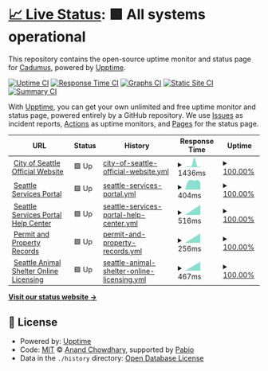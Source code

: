 # [📈 Live Status](https://Cadumus.github.io/upptime): <!--live status--> **🟩 All systems operational**

This repository contains the open-source uptime monitor and status page for [Cadumus](https://Cadumus.github.io/upptime), powered by [Upptime](https://github.com/upptime/upptime).

[![Uptime CI](https://github.com/Cadumus/upptime/workflows/Uptime%20CI/badge.svg)](https://github.com/Cadumus/upptime/actions?query=workflow%3A%22Uptime+CI%22)
[![Response Time CI](https://github.com/Cadumus/upptime/workflows/Response%20Time%20CI/badge.svg)](https://github.com/Cadumus/upptime/actions?query=workflow%3A%22Response+Time+CI%22)
[![Graphs CI](https://github.com/Cadumus/upptime/workflows/Graphs%20CI/badge.svg)](https://github.com/Cadumus/upptime/actions?query=workflow%3A%22Graphs+CI%22)
[![Static Site CI](https://github.com/Cadumus/upptime/workflows/Static%20Site%20CI/badge.svg)](https://github.com/Cadumus/upptime/actions?query=workflow%3A%22Static+Site+CI%22)
[![Summary CI](https://github.com/Cadumus/upptime/workflows/Summary%20CI/badge.svg)](https://github.com/Cadumus/upptime/actions?query=workflow%3A%22Summary+CI%22)

With [Upptime](https://upptime.js.org), you can get your own unlimited and free uptime monitor and status page, powered entirely by a GitHub repository. We use [Issues](https://github.com/Cadumus/upptime/issues) as incident reports, [Actions](https://github.com/Cadumus/upptime/actions) as uptime monitors, and [Pages](https://Cadumus.github.io/upptime) for the status page.

<!--start: status pages-->
<!-- This summary is generated by Upptime (https://github.com/upptime/upptime) -->
<!-- Do not edit this manually, your changes will be overwritten -->
<!-- prettier-ignore -->
| URL | Status | History | Response Time | Uptime |
| --- | ------ | ------- | ------------- | ------ |
| <img alt="" src="https://icons.duckduckgo.com/ip3/www.seattle.gov.ico" height="13"> [City of Seattle Official Website](https://www.seattle.gov) | 🟩 Up | [city-of-seattle-official-website.yml](https://github.com/Cadumus/upptime/commits/HEAD/history/city-of-seattle-official-website.yml) | <details><summary><img alt="Response time graph" src="./graphs/city-of-seattle-official-website/response-time-week.png" height="20"> 1436ms</summary><br><a href="https://Cadumus.github.io/upptime/history/city-of-seattle-official-website"><img alt="Response time 1436" src="https://img.shields.io/endpoint?url=https%3A%2F%2Fraw.githubusercontent.com%2FCadumus%2Fupptime%2FHEAD%2Fapi%2Fcity-of-seattle-official-website%2Fresponse-time.json"></a><br><a href="https://Cadumus.github.io/upptime/history/city-of-seattle-official-website"><img alt="24-hour response time 1436" src="https://img.shields.io/endpoint?url=https%3A%2F%2Fraw.githubusercontent.com%2FCadumus%2Fupptime%2FHEAD%2Fapi%2Fcity-of-seattle-official-website%2Fresponse-time-day.json"></a><br><a href="https://Cadumus.github.io/upptime/history/city-of-seattle-official-website"><img alt="7-day response time 1436" src="https://img.shields.io/endpoint?url=https%3A%2F%2Fraw.githubusercontent.com%2FCadumus%2Fupptime%2FHEAD%2Fapi%2Fcity-of-seattle-official-website%2Fresponse-time-week.json"></a><br><a href="https://Cadumus.github.io/upptime/history/city-of-seattle-official-website"><img alt="30-day response time 1436" src="https://img.shields.io/endpoint?url=https%3A%2F%2Fraw.githubusercontent.com%2FCadumus%2Fupptime%2FHEAD%2Fapi%2Fcity-of-seattle-official-website%2Fresponse-time-month.json"></a><br><a href="https://Cadumus.github.io/upptime/history/city-of-seattle-official-website"><img alt="1-year response time 1436" src="https://img.shields.io/endpoint?url=https%3A%2F%2Fraw.githubusercontent.com%2FCadumus%2Fupptime%2FHEAD%2Fapi%2Fcity-of-seattle-official-website%2Fresponse-time-year.json"></a></details> | <details><summary><a href="https://Cadumus.github.io/upptime/history/city-of-seattle-official-website">100.00%</a></summary><a href="https://Cadumus.github.io/upptime/history/city-of-seattle-official-website"><img alt="All-time uptime 100.00%" src="https://img.shields.io/endpoint?url=https%3A%2F%2Fraw.githubusercontent.com%2FCadumus%2Fupptime%2FHEAD%2Fapi%2Fcity-of-seattle-official-website%2Fuptime.json"></a><br><a href="https://Cadumus.github.io/upptime/history/city-of-seattle-official-website"><img alt="24-hour uptime 100.00%" src="https://img.shields.io/endpoint?url=https%3A%2F%2Fraw.githubusercontent.com%2FCadumus%2Fupptime%2FHEAD%2Fapi%2Fcity-of-seattle-official-website%2Fuptime-day.json"></a><br><a href="https://Cadumus.github.io/upptime/history/city-of-seattle-official-website"><img alt="7-day uptime 100.00%" src="https://img.shields.io/endpoint?url=https%3A%2F%2Fraw.githubusercontent.com%2FCadumus%2Fupptime%2FHEAD%2Fapi%2Fcity-of-seattle-official-website%2Fuptime-week.json"></a><br><a href="https://Cadumus.github.io/upptime/history/city-of-seattle-official-website"><img alt="30-day uptime 100.00%" src="https://img.shields.io/endpoint?url=https%3A%2F%2Fraw.githubusercontent.com%2FCadumus%2Fupptime%2FHEAD%2Fapi%2Fcity-of-seattle-official-website%2Fuptime-month.json"></a><br><a href="https://Cadumus.github.io/upptime/history/city-of-seattle-official-website"><img alt="1-year uptime 100.00%" src="https://img.shields.io/endpoint?url=https%3A%2F%2Fraw.githubusercontent.com%2FCadumus%2Fupptime%2FHEAD%2Fapi%2Fcity-of-seattle-official-website%2Fuptime-year.json"></a></details>
| <img alt="" src="https://icons.duckduckgo.com/ip3/services.seattle.gov.ico" height="13"> [Seattle Services Portal](https://services.seattle.gov/portal/) | 🟩 Up | [seattle-services-portal.yml](https://github.com/Cadumus/upptime/commits/HEAD/history/seattle-services-portal.yml) | <details><summary><img alt="Response time graph" src="./graphs/seattle-services-portal/response-time-week.png" height="20"> 404ms</summary><br><a href="https://Cadumus.github.io/upptime/history/seattle-services-portal"><img alt="Response time 404" src="https://img.shields.io/endpoint?url=https%3A%2F%2Fraw.githubusercontent.com%2FCadumus%2Fupptime%2FHEAD%2Fapi%2Fseattle-services-portal%2Fresponse-time.json"></a><br><a href="https://Cadumus.github.io/upptime/history/seattle-services-portal"><img alt="24-hour response time 404" src="https://img.shields.io/endpoint?url=https%3A%2F%2Fraw.githubusercontent.com%2FCadumus%2Fupptime%2FHEAD%2Fapi%2Fseattle-services-portal%2Fresponse-time-day.json"></a><br><a href="https://Cadumus.github.io/upptime/history/seattle-services-portal"><img alt="7-day response time 404" src="https://img.shields.io/endpoint?url=https%3A%2F%2Fraw.githubusercontent.com%2FCadumus%2Fupptime%2FHEAD%2Fapi%2Fseattle-services-portal%2Fresponse-time-week.json"></a><br><a href="https://Cadumus.github.io/upptime/history/seattle-services-portal"><img alt="30-day response time 404" src="https://img.shields.io/endpoint?url=https%3A%2F%2Fraw.githubusercontent.com%2FCadumus%2Fupptime%2FHEAD%2Fapi%2Fseattle-services-portal%2Fresponse-time-month.json"></a><br><a href="https://Cadumus.github.io/upptime/history/seattle-services-portal"><img alt="1-year response time 404" src="https://img.shields.io/endpoint?url=https%3A%2F%2Fraw.githubusercontent.com%2FCadumus%2Fupptime%2FHEAD%2Fapi%2Fseattle-services-portal%2Fresponse-time-year.json"></a></details> | <details><summary><a href="https://Cadumus.github.io/upptime/history/seattle-services-portal">100.00%</a></summary><a href="https://Cadumus.github.io/upptime/history/seattle-services-portal"><img alt="All-time uptime 100.00%" src="https://img.shields.io/endpoint?url=https%3A%2F%2Fraw.githubusercontent.com%2FCadumus%2Fupptime%2FHEAD%2Fapi%2Fseattle-services-portal%2Fuptime.json"></a><br><a href="https://Cadumus.github.io/upptime/history/seattle-services-portal"><img alt="24-hour uptime 100.00%" src="https://img.shields.io/endpoint?url=https%3A%2F%2Fraw.githubusercontent.com%2FCadumus%2Fupptime%2FHEAD%2Fapi%2Fseattle-services-portal%2Fuptime-day.json"></a><br><a href="https://Cadumus.github.io/upptime/history/seattle-services-portal"><img alt="7-day uptime 100.00%" src="https://img.shields.io/endpoint?url=https%3A%2F%2Fraw.githubusercontent.com%2FCadumus%2Fupptime%2FHEAD%2Fapi%2Fseattle-services-portal%2Fuptime-week.json"></a><br><a href="https://Cadumus.github.io/upptime/history/seattle-services-portal"><img alt="30-day uptime 100.00%" src="https://img.shields.io/endpoint?url=https%3A%2F%2Fraw.githubusercontent.com%2FCadumus%2Fupptime%2FHEAD%2Fapi%2Fseattle-services-portal%2Fuptime-month.json"></a><br><a href="https://Cadumus.github.io/upptime/history/seattle-services-portal"><img alt="1-year uptime 100.00%" src="https://img.shields.io/endpoint?url=https%3A%2F%2Fraw.githubusercontent.com%2FCadumus%2Fupptime%2FHEAD%2Fapi%2Fseattle-services-portal%2Fuptime-year.json"></a></details>
| <img alt="" src="https://icons.duckduckgo.com/ip3/seattlegov.zendesk.com.ico" height="13"> [Seattle Services Portal Help Center](https://seattlegov.zendesk.com/hc/) | 🟩 Up | [seattle-services-portal-help-center.yml](https://github.com/Cadumus/upptime/commits/HEAD/history/seattle-services-portal-help-center.yml) | <details><summary><img alt="Response time graph" src="./graphs/seattle-services-portal-help-center/response-time-week.png" height="20"> 516ms</summary><br><a href="https://Cadumus.github.io/upptime/history/seattle-services-portal-help-center"><img alt="Response time 516" src="https://img.shields.io/endpoint?url=https%3A%2F%2Fraw.githubusercontent.com%2FCadumus%2Fupptime%2FHEAD%2Fapi%2Fseattle-services-portal-help-center%2Fresponse-time.json"></a><br><a href="https://Cadumus.github.io/upptime/history/seattle-services-portal-help-center"><img alt="24-hour response time 516" src="https://img.shields.io/endpoint?url=https%3A%2F%2Fraw.githubusercontent.com%2FCadumus%2Fupptime%2FHEAD%2Fapi%2Fseattle-services-portal-help-center%2Fresponse-time-day.json"></a><br><a href="https://Cadumus.github.io/upptime/history/seattle-services-portal-help-center"><img alt="7-day response time 516" src="https://img.shields.io/endpoint?url=https%3A%2F%2Fraw.githubusercontent.com%2FCadumus%2Fupptime%2FHEAD%2Fapi%2Fseattle-services-portal-help-center%2Fresponse-time-week.json"></a><br><a href="https://Cadumus.github.io/upptime/history/seattle-services-portal-help-center"><img alt="30-day response time 516" src="https://img.shields.io/endpoint?url=https%3A%2F%2Fraw.githubusercontent.com%2FCadumus%2Fupptime%2FHEAD%2Fapi%2Fseattle-services-portal-help-center%2Fresponse-time-month.json"></a><br><a href="https://Cadumus.github.io/upptime/history/seattle-services-portal-help-center"><img alt="1-year response time 516" src="https://img.shields.io/endpoint?url=https%3A%2F%2Fraw.githubusercontent.com%2FCadumus%2Fupptime%2FHEAD%2Fapi%2Fseattle-services-portal-help-center%2Fresponse-time-year.json"></a></details> | <details><summary><a href="https://Cadumus.github.io/upptime/history/seattle-services-portal-help-center">100.00%</a></summary><a href="https://Cadumus.github.io/upptime/history/seattle-services-portal-help-center"><img alt="All-time uptime 100.00%" src="https://img.shields.io/endpoint?url=https%3A%2F%2Fraw.githubusercontent.com%2FCadumus%2Fupptime%2FHEAD%2Fapi%2Fseattle-services-portal-help-center%2Fuptime.json"></a><br><a href="https://Cadumus.github.io/upptime/history/seattle-services-portal-help-center"><img alt="24-hour uptime 100.00%" src="https://img.shields.io/endpoint?url=https%3A%2F%2Fraw.githubusercontent.com%2FCadumus%2Fupptime%2FHEAD%2Fapi%2Fseattle-services-portal-help-center%2Fuptime-day.json"></a><br><a href="https://Cadumus.github.io/upptime/history/seattle-services-portal-help-center"><img alt="7-day uptime 100.00%" src="https://img.shields.io/endpoint?url=https%3A%2F%2Fraw.githubusercontent.com%2FCadumus%2Fupptime%2FHEAD%2Fapi%2Fseattle-services-portal-help-center%2Fuptime-week.json"></a><br><a href="https://Cadumus.github.io/upptime/history/seattle-services-portal-help-center"><img alt="30-day uptime 100.00%" src="https://img.shields.io/endpoint?url=https%3A%2F%2Fraw.githubusercontent.com%2FCadumus%2Fupptime%2FHEAD%2Fapi%2Fseattle-services-portal-help-center%2Fuptime-month.json"></a><br><a href="https://Cadumus.github.io/upptime/history/seattle-services-portal-help-center"><img alt="1-year uptime 100.00%" src="https://img.shields.io/endpoint?url=https%3A%2F%2Fraw.githubusercontent.com%2FCadumus%2Fupptime%2FHEAD%2Fapi%2Fseattle-services-portal-help-center%2Fuptime-year.json"></a></details>
| <img alt="" src="https://icons.duckduckgo.com/ip3/web.seattle.gov.ico" height="13"> [Permit and Property Records](https://web.seattle.gov/dpd/edms/) | 🟩 Up | [permit-and-property-records.yml](https://github.com/Cadumus/upptime/commits/HEAD/history/permit-and-property-records.yml) | <details><summary><img alt="Response time graph" src="./graphs/permit-and-property-records/response-time-week.png" height="20"> 256ms</summary><br><a href="https://Cadumus.github.io/upptime/history/permit-and-property-records"><img alt="Response time 256" src="https://img.shields.io/endpoint?url=https%3A%2F%2Fraw.githubusercontent.com%2FCadumus%2Fupptime%2FHEAD%2Fapi%2Fpermit-and-property-records%2Fresponse-time.json"></a><br><a href="https://Cadumus.github.io/upptime/history/permit-and-property-records"><img alt="24-hour response time 256" src="https://img.shields.io/endpoint?url=https%3A%2F%2Fraw.githubusercontent.com%2FCadumus%2Fupptime%2FHEAD%2Fapi%2Fpermit-and-property-records%2Fresponse-time-day.json"></a><br><a href="https://Cadumus.github.io/upptime/history/permit-and-property-records"><img alt="7-day response time 256" src="https://img.shields.io/endpoint?url=https%3A%2F%2Fraw.githubusercontent.com%2FCadumus%2Fupptime%2FHEAD%2Fapi%2Fpermit-and-property-records%2Fresponse-time-week.json"></a><br><a href="https://Cadumus.github.io/upptime/history/permit-and-property-records"><img alt="30-day response time 256" src="https://img.shields.io/endpoint?url=https%3A%2F%2Fraw.githubusercontent.com%2FCadumus%2Fupptime%2FHEAD%2Fapi%2Fpermit-and-property-records%2Fresponse-time-month.json"></a><br><a href="https://Cadumus.github.io/upptime/history/permit-and-property-records"><img alt="1-year response time 256" src="https://img.shields.io/endpoint?url=https%3A%2F%2Fraw.githubusercontent.com%2FCadumus%2Fupptime%2FHEAD%2Fapi%2Fpermit-and-property-records%2Fresponse-time-year.json"></a></details> | <details><summary><a href="https://Cadumus.github.io/upptime/history/permit-and-property-records">100.00%</a></summary><a href="https://Cadumus.github.io/upptime/history/permit-and-property-records"><img alt="All-time uptime 100.00%" src="https://img.shields.io/endpoint?url=https%3A%2F%2Fraw.githubusercontent.com%2FCadumus%2Fupptime%2FHEAD%2Fapi%2Fpermit-and-property-records%2Fuptime.json"></a><br><a href="https://Cadumus.github.io/upptime/history/permit-and-property-records"><img alt="24-hour uptime 100.00%" src="https://img.shields.io/endpoint?url=https%3A%2F%2Fraw.githubusercontent.com%2FCadumus%2Fupptime%2FHEAD%2Fapi%2Fpermit-and-property-records%2Fuptime-day.json"></a><br><a href="https://Cadumus.github.io/upptime/history/permit-and-property-records"><img alt="7-day uptime 100.00%" src="https://img.shields.io/endpoint?url=https%3A%2F%2Fraw.githubusercontent.com%2FCadumus%2Fupptime%2FHEAD%2Fapi%2Fpermit-and-property-records%2Fuptime-week.json"></a><br><a href="https://Cadumus.github.io/upptime/history/permit-and-property-records"><img alt="30-day uptime 100.00%" src="https://img.shields.io/endpoint?url=https%3A%2F%2Fraw.githubusercontent.com%2FCadumus%2Fupptime%2FHEAD%2Fapi%2Fpermit-and-property-records%2Fuptime-month.json"></a><br><a href="https://Cadumus.github.io/upptime/history/permit-and-property-records"><img alt="1-year uptime 100.00%" src="https://img.shields.io/endpoint?url=https%3A%2F%2Fraw.githubusercontent.com%2FCadumus%2Fupptime%2FHEAD%2Fapi%2Fpermit-and-property-records%2Fuptime-year.json"></a></details>
| <img alt="" src="https://icons.duckduckgo.com/ip3/www.seattle.gov.ico" height="13"> [Seattle Animal Shelter Online Licensing](https://www.seattle.gov/animal-shelter/license/online-pet-licensing) | 🟩 Up | [seattle-animal-shelter-online-licensing.yml](https://github.com/Cadumus/upptime/commits/HEAD/history/seattle-animal-shelter-online-licensing.yml) | <details><summary><img alt="Response time graph" src="./graphs/seattle-animal-shelter-online-licensing/response-time-week.png" height="20"> 467ms</summary><br><a href="https://Cadumus.github.io/upptime/history/seattle-animal-shelter-online-licensing"><img alt="Response time 467" src="https://img.shields.io/endpoint?url=https%3A%2F%2Fraw.githubusercontent.com%2FCadumus%2Fupptime%2FHEAD%2Fapi%2Fseattle-animal-shelter-online-licensing%2Fresponse-time.json"></a><br><a href="https://Cadumus.github.io/upptime/history/seattle-animal-shelter-online-licensing"><img alt="24-hour response time 467" src="https://img.shields.io/endpoint?url=https%3A%2F%2Fraw.githubusercontent.com%2FCadumus%2Fupptime%2FHEAD%2Fapi%2Fseattle-animal-shelter-online-licensing%2Fresponse-time-day.json"></a><br><a href="https://Cadumus.github.io/upptime/history/seattle-animal-shelter-online-licensing"><img alt="7-day response time 467" src="https://img.shields.io/endpoint?url=https%3A%2F%2Fraw.githubusercontent.com%2FCadumus%2Fupptime%2FHEAD%2Fapi%2Fseattle-animal-shelter-online-licensing%2Fresponse-time-week.json"></a><br><a href="https://Cadumus.github.io/upptime/history/seattle-animal-shelter-online-licensing"><img alt="30-day response time 467" src="https://img.shields.io/endpoint?url=https%3A%2F%2Fraw.githubusercontent.com%2FCadumus%2Fupptime%2FHEAD%2Fapi%2Fseattle-animal-shelter-online-licensing%2Fresponse-time-month.json"></a><br><a href="https://Cadumus.github.io/upptime/history/seattle-animal-shelter-online-licensing"><img alt="1-year response time 467" src="https://img.shields.io/endpoint?url=https%3A%2F%2Fraw.githubusercontent.com%2FCadumus%2Fupptime%2FHEAD%2Fapi%2Fseattle-animal-shelter-online-licensing%2Fresponse-time-year.json"></a></details> | <details><summary><a href="https://Cadumus.github.io/upptime/history/seattle-animal-shelter-online-licensing">100.00%</a></summary><a href="https://Cadumus.github.io/upptime/history/seattle-animal-shelter-online-licensing"><img alt="All-time uptime 100.00%" src="https://img.shields.io/endpoint?url=https%3A%2F%2Fraw.githubusercontent.com%2FCadumus%2Fupptime%2FHEAD%2Fapi%2Fseattle-animal-shelter-online-licensing%2Fuptime.json"></a><br><a href="https://Cadumus.github.io/upptime/history/seattle-animal-shelter-online-licensing"><img alt="24-hour uptime 100.00%" src="https://img.shields.io/endpoint?url=https%3A%2F%2Fraw.githubusercontent.com%2FCadumus%2Fupptime%2FHEAD%2Fapi%2Fseattle-animal-shelter-online-licensing%2Fuptime-day.json"></a><br><a href="https://Cadumus.github.io/upptime/history/seattle-animal-shelter-online-licensing"><img alt="7-day uptime 100.00%" src="https://img.shields.io/endpoint?url=https%3A%2F%2Fraw.githubusercontent.com%2FCadumus%2Fupptime%2FHEAD%2Fapi%2Fseattle-animal-shelter-online-licensing%2Fuptime-week.json"></a><br><a href="https://Cadumus.github.io/upptime/history/seattle-animal-shelter-online-licensing"><img alt="30-day uptime 100.00%" src="https://img.shields.io/endpoint?url=https%3A%2F%2Fraw.githubusercontent.com%2FCadumus%2Fupptime%2FHEAD%2Fapi%2Fseattle-animal-shelter-online-licensing%2Fuptime-month.json"></a><br><a href="https://Cadumus.github.io/upptime/history/seattle-animal-shelter-online-licensing"><img alt="1-year uptime 100.00%" src="https://img.shields.io/endpoint?url=https%3A%2F%2Fraw.githubusercontent.com%2FCadumus%2Fupptime%2FHEAD%2Fapi%2Fseattle-animal-shelter-online-licensing%2Fuptime-year.json"></a></details>

<!--end: status pages-->

[**Visit our status website →**](https://Cadumus.github.io/upptime)

## 📄 License

- Powered by: [Upptime](https://github.com/upptime/upptime)
- Code: [MIT](./LICENSE) © [Anand Chowdhary](https://anandchowdhary.com), supported by [Pabio](https://pabio.com)
- Data in the `./history` directory: [Open Database License](https://opendatacommons.org/licenses/odbl/1-0/)

